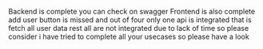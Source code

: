 Backend is complete you can check on swagger
Frontend is also complete add user button is missed
and out of four only one api is integrated that is fetch all user data
rest all are not integrated due to lack of time
so please consider i have tried to complete all your usecases so please have a look
